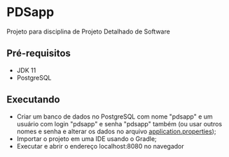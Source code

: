 # PDSapp
Projeto para disciplina de Projeto Detalhado de Software

## Pré-requisitos
- JDK 11
- PostgreSQL

## Executando
- Criar um banco de dados no PostgreSQL com nome "pdsapp" e um usuário com login "pdsapp" e senha "pdsapp" também (ou usar outros nomes e senha e alterar os dados no arquivo [application.properties](https://github.com/Grupo-PDS/PDSapp/blob/master/src/main/resources/application.properties));
- Importar o projeto em uma IDE usando o Gradle;
- Executar e abrir o endereço localhost:8080 no navegador
